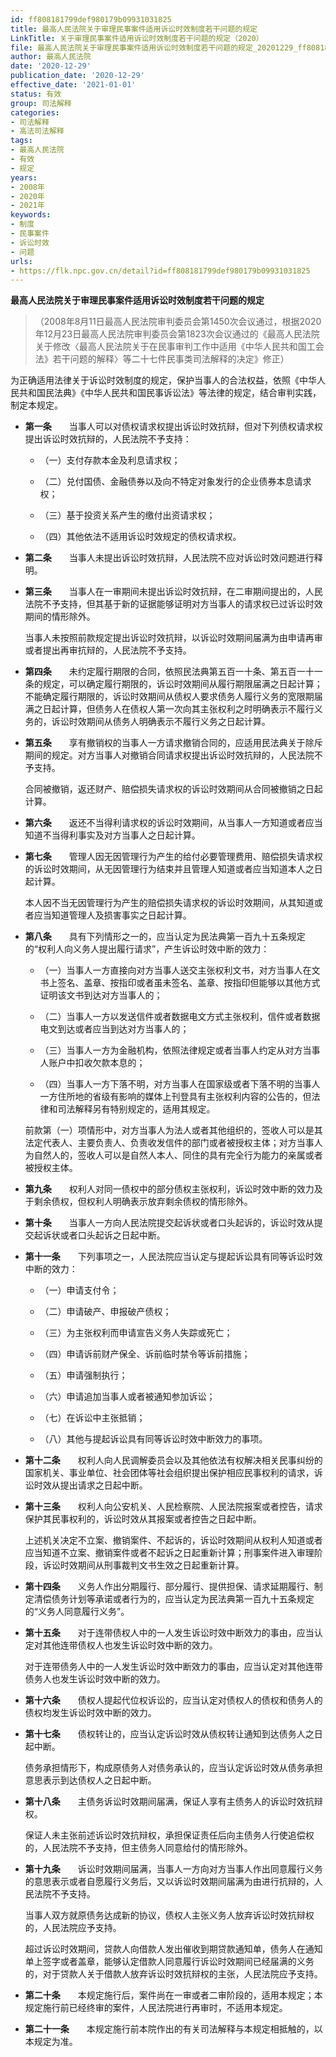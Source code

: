 ```yaml
---
id: ff808181799def980179b09931031825
title: 最高人民法院关于审理民事案件适用诉讼时效制度若干问题的规定
LinkTitle: 关于审理民事案件适用诉讼时效制度若干问题的规定（2020）
file: 最高人民法院关于审理民事案件适用诉讼时效制度若干问题的规定_20201229_ff808181799def980179b09931031825.doc
author: 最高人民法院
date: '2020-12-29'
publication_date: '2020-12-29'
effective_date: '2021-01-01'
status: 有效
group: 司法解释
categories:
- 司法解释
- 高法司法解释
tags:
- 最高人民法院
- 有效
- 规定
years:
- 2008年
- 2020年
- 2021年
keywords:
- 制度
- 民事案件
- 诉讼时效
- 问题
urls:
- https://flk.npc.gov.cn/detail?id=ff808181799def980179b09931031825
---
```


**最高人民法院关于审理民事案件适用诉讼时效制度若干问题的规定**

> （2008年8月11日最高人民法院审判委员会第1450次会议通过，根据2020年12月23日最高人民法院审判委员会第1823次会议通过的《最高人民法院关于修改〈最高人民法院关于在民事审判工作中适用《中华人民共和国工会法》若干问题的解释〉等二十七件民事类司法解释的决定》修正）

为正确适用法律关于诉讼时效制度的规定，保护当事人的合法权益，依照《中华人民共和国民法典》《中华人民共和国民事诉讼法》等法律的规定，结合审判实践，制定本规定。

- **第一条**　　当事人可以对债权请求权提出诉讼时效抗辩，但对下列债权请求权提出诉讼时效抗辩的，人民法院不予支持：

  - （一）支付存款本金及利息请求权；

  - （二）兑付国债、金融债券以及向不特定对象发行的企业债券本息请求权；

  - （三）基于投资关系产生的缴付出资请求权；

  - （四）其他依法不适用诉讼时效规定的债权请求权。

- **第二条**　　当事人未提出诉讼时效抗辩，人民法院不应对诉讼时效问题进行释明。

- **第三条**　　当事人在一审期间未提出诉讼时效抗辩，在二审期间提出的，人民法院不予支持，但其基于新的证据能够证明对方当事人的请求权已过诉讼时效期间的情形除外。

  当事人未按照前款规定提出诉讼时效抗辩，以诉讼时效期间届满为由申请再审或者提出再审抗辩的，人民法院不予支持。

- **第四条**　　未约定履行期限的合同，依照民法典第五百一十条、第五百一十一条的规定，可以确定履行期限的，诉讼时效期间从履行期限届满之日起计算；不能确定履行期限的，诉讼时效期间从债权人要求债务人履行义务的宽限期届满之日起计算，但债务人在债权人第一次向其主张权利之时明确表示不履行义务的，诉讼时效期间从债务人明确表示不履行义务之日起计算。

- **第五条**　　享有撤销权的当事人一方请求撤销合同的，应适用民法典关于除斥期间的规定。对方当事人对撤销合同请求权提出诉讼时效抗辩的，人民法院不予支持。

  合同被撤销，返还财产、赔偿损失请求权的诉讼时效期间从合同被撤销之日起计算。

- **第六条**　　返还不当得利请求权的诉讼时效期间，从当事人一方知道或者应当知道不当得利事实及对方当事人之日起计算。

- **第七条**　　管理人因无因管理行为产生的给付必要管理费用、赔偿损失请求权的诉讼时效期间，从无因管理行为结束并且管理人知道或者应当知道本人之日起计算。

  本人因不当无因管理行为产生的赔偿损失请求权的诉讼时效期间，从其知道或者应当知道管理人及损害事实之日起计算。

- **第八条**　　具有下列情形之一的，应当认定为民法典第一百九十五条规定的“权利人向义务人提出履行请求”，产生诉讼时效中断的效力：

  - （一）当事人一方直接向对方当事人送交主张权利文书，对方当事人在文书上签名、盖章、按指印或者虽未签名、盖章、按指印但能够以其他方式证明该文书到达对方当事人的；

  - （二）当事人一方以发送信件或者数据电文方式主张权利，信件或者数据电文到达或者应当到达对方当事人的；

  - （三）当事人一方为金融机构，依照法律规定或者当事人约定从对方当事人账户中扣收欠款本息的；

  - （四）当事人一方下落不明，对方当事人在国家级或者下落不明的当事人一方住所地的省级有影响的媒体上刊登具有主张权利内容的公告的，但法律和司法解释另有特别规定的，适用其规定。

  前款第（一）项情形中，对方当事人为法人或者其他组织的，签收人可以是其法定代表人、主要负责人、负责收发信件的部门或者被授权主体；对方当事人为自然人的，签收人可以是自然人本人、同住的具有完全行为能力的亲属或者被授权主体。

- **第九条**　　权利人对同一债权中的部分债权主张权利，诉讼时效中断的效力及于剩余债权，但权利人明确表示放弃剩余债权的情形除外。

- **第十条**　　当事人一方向人民法院提交起诉状或者口头起诉的，诉讼时效从提交起诉状或者口头起诉之日起中断。

- **第十一条**　　下列事项之一，人民法院应当认定与提起诉讼具有同等诉讼时效中断的效力：

  - （一）申请支付令；

  - （二）申请破产、申报破产债权；

  - （三）为主张权利而申请宣告义务人失踪或死亡；

  - （四）申请诉前财产保全、诉前临时禁令等诉前措施；

  - （五）申请强制执行；

  - （六）申请追加当事人或者被通知参加诉讼；

  - （七）在诉讼中主张抵销；

  - （八）其他与提起诉讼具有同等诉讼时效中断效力的事项。

- **第十二条**　　权利人向人民调解委员会以及其他依法有权解决相关民事纠纷的国家机关、事业单位、社会团体等社会组织提出保护相应民事权利的请求，诉讼时效从提出请求之日起中断。

- **第十三条**　　权利人向公安机关、人民检察院、人民法院报案或者控告，请求保护其民事权利的，诉讼时效从其报案或者控告之日起中断。

  上述机关决定不立案、撤销案件、不起诉的，诉讼时效期间从权利人知道或者应当知道不立案、撤销案件或者不起诉之日起重新计算；刑事案件进入审理阶段，诉讼时效期间从刑事裁判文书生效之日起重新计算。

- **第十四条**　　义务人作出分期履行、部分履行、提供担保、请求延期履行、制定清偿债务计划等承诺或者行为的，应当认定为民法典第一百九十五条规定的“义务人同意履行义务”。

- **第十五条**　　对于连带债权人中的一人发生诉讼时效中断效力的事由，应当认定对其他连带债权人也发生诉讼时效中断的效力。

  对于连带债务人中的一人发生诉讼时效中断效力的事由，应当认定对其他连带债务人也发生诉讼时效中断的效力。

- **第十六条**　　债权人提起代位权诉讼的，应当认定对债权人的债权和债务人的债权均发生诉讼时效中断的效力。

- **第十七条**　　债权转让的，应当认定诉讼时效从债权转让通知到达债务人之日起中断。

  债务承担情形下，构成原债务人对债务承认的，应当认定诉讼时效从债务承担意思表示到达债权人之日起中断。

- **第十八条**　　主债务诉讼时效期间届满，保证人享有主债务人的诉讼时效抗辩权。

  保证人未主张前述诉讼时效抗辩权，承担保证责任后向主债务人行使追偿权的，人民法院不予支持，但主债务人同意给付的情形除外。

- **第十九条**　　诉讼时效期间届满，当事人一方向对方当事人作出同意履行义务的意思表示或者自愿履行义务后，又以诉讼时效期间届满为由进行抗辩的，人民法院不予支持。

  当事人双方就原债务达成新的协议，债权人主张义务人放弃诉讼时效抗辩权的，人民法院应予支持。

  超过诉讼时效期间，贷款人向借款人发出催收到期贷款通知单，债务人在通知单上签字或者盖章，能够认定借款人同意履行诉讼时效期间已经届满的义务的，对于贷款人关于借款人放弃诉讼时效抗辩权的主张，人民法院应予支持。

- **第二十条**　　本规定施行后，案件尚在一审或者二审阶段的，适用本规定；本规定施行前已经终审的案件，人民法院进行再审时，不适用本规定。

- **第二十一条**　　本规定施行前本院作出的有关司法解释与本规定相抵触的，以本规定为准。
